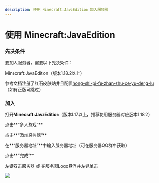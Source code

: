 ```yaml
---
description: 使用 Minecraft:JavaEdition 加入服务器
---
```


# 使用 Minecraft:JavaEdition

### 先决条件

要加入服务器，需要以下先决条件：

Minecraft:JavaEdition（版本1.18.2以上）

参考文档注册了红石皮肤站并且配置[hong-shi-pi-fu-zhan-zhu-ce-yu-deng-lu](wai-bu/hong-shi-pi-fu-zhan-zhu-ce-yu-deng-lu/ "mention")（如有正版可跳过）

### 加入

打开**Minecraft:JavaEdition**（版本1.17以上，推荐使用服务器对应版本1.18.2）

点击**“多人游戏”**

点击**“添加服务器”**

在**“服务器地址”**中输入服务器地址（可在服务器QQ群中获取）

点击**“完成”**

左键双击服务器 或 在服务器Logo悬浮并左键单击

![](<../.gitbook/assets/image (2).png>)
